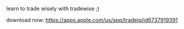 learn to trade wisely with tradewise ;)

download now: https://apps.apple.com/us/app/tradeiq/id6737919391
